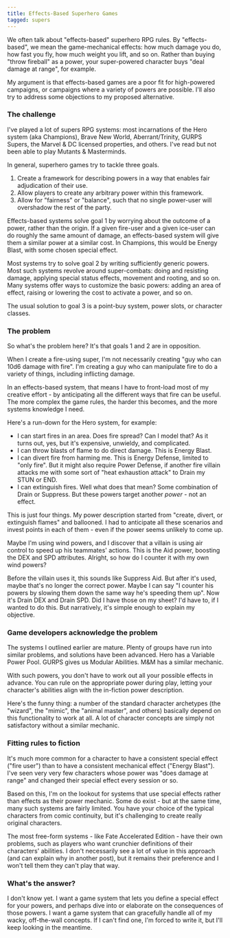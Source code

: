 ```yaml
---
title: Effects-Based Superhero Games
tagged: supers
---
```


We often talk about "effects-based" superhero RPG rules.
By "effects-based", we mean the game-mechanical effects:
how much damage you do, how fast you fly, how much weight
you lift, and so on. Rather than buying "throw fireball"
as a power, your super-powered character buys
"deal damage at range", for example.

My argument is that effects-based games are a poor fit
for high-powered campaigns, or campaigns where a variety
of powers are possible. I'll also try to address some
objections to my proposed alternative.

<!-- more -->

### The challenge

I've played a lot of supers RPG systems: most incarnations
of the Hero system (aka Champions), Brave New World,
Aberrant/Trinity, GURPS Supers, the Marvel & DC
licensed properties, and others. I've read but not
been able to play Mutants & Masterminds.

In general, superhero games try to tackle three goals.

1. Create a framework for describing powers in a way that enables fair adjudication of their use.
2. Allow players to create any arbitrary power within this framework.
3. Allow for "fairness" or "balance", such that no single power-user will overshadow the rest of the party.

Effects-based systems solve goal 1 by worrying about the outcome
of a power, rather than the origin. If a given fire-user and a given
ice-user can do roughly the same amount of damage, an effects-based
system will give them a similar power at a similar cost. In Champions,
this would be Energy Blast, with some chosen special effect.

Most systems try to solve goal 2 by writing sufficiently generic
powers. Most such systems revolve around super-combats:
doing and resisting damage, applying special status effects,
movement and rooting, and so on. Many systems offer ways to
customize the basic powers: adding an area of effect, raising or
lowering the cost to activate a power, and so on.

The usual solution to goal 3 is a point-buy system, power slots,
or character classes.

### The problem

So what's the problem here? It's that goals 1 and 2 are in opposition.

When I create a fire-using super, I'm not necessarily creating
"guy who can 10d6 damage with fire".
I'm creating a guy who can manipulate fire to do a variety of things,
including inflicting damage.

In an effects-based system, that means I have to front-load
most of my creative effort - by anticipating all the different
ways that fire can be useful. The more complex the game rules,
the harder this becomes, and the more systems knowledge I need.

Here's a run-down for the Hero system, for example:

* I can start fires in an area. Does fire spread? Can I model that? As it turns out, yes, but it's expensive, unwieldy, and complicated.
* I can throw blasts of flame to do direct damage. This is Energy Blast.
* I can divert fire from harming me. This is Energy Defense, limited to "only fire". But it might also require Power Defense, if another fire villain attacks me with some sort of "heat exhaustion attack" to Drain my STUN or END.
* I can extinguish fires. Well what does that mean? Some combination of Drain or Suppress. But these powers target another *power* - not an effect.

This is just four things. My power description started from
"create, divert, or extinguish flames" and ballooned.
I had to anticipate all these scenarios and invest points
in each of them - even if the power seems unlikely to come up.

Maybe I'm using wind powers, and I discover that a villain
is using air control to speed up his teammates' actions.
This is the Aid power, boosting the DEX and SPD attributes.
Alright, so how do I counter it with my own wind powers?

Before the villain uses it, this sounds like Suppress Aid.
But after it's used, maybe that's no longer the correct
power. Maybe I can say "I counter his powers by slowing them
down the same way he's speeding them up". Now it's
Drain DEX and Drain SPD. Did I have those on my sheet?
I'd have to, if I wanted to do this. But narratively,
it's simple enough to explain my objective.

### Game developers acknowledge the problem

The systems I outlined earlier are mature.
Plenty of groups have run into similar problems, and solutions
have been advanced.
Hero has a Variable Power Pool.
GURPS gives us Modular Abilities.
M&M has a similar mechanic.

With such powers, you don't have to work out all your possible
effects in advance. You can rule on the appropriate power during
play, letting your character's abilities align with the
in-fiction power description.

Here's the funny thing: a number of the standard character
archetypes (the "wizard", the "mimic", the "animal master",
and others) basically depend on this functionality to
work at all. A lot of character concepts are simply not
satisfactory without a similar mechanic.

### Fitting rules to fiction

It's much more common for a character to have a consistent
special effect ("fire user") than to have a consistent
mechanical effect ("Energy Blast"). I've seen very very
few characters whose power was "does damage at range"
and changed their special effect every session or so.

Based on this, I'm on the lookout for systems that use
special effects rather than effects as their power
mechanic. Some do exist - but at the same time, many
such systems are fairly limited. You have your choice
of the typical characters from comic continuity, but it's
challenging to create really original characters.

The most free-form systems - like Fate Accelerated
Edition - have their own problems, such as players who
want crunchier definitions of their characters' abilities.
I don't necessarily see a lot of value in this approach
(and can explain why in another post), but it remains their
preference and I won't tell them they can't play that way.

### What's the answer?

I don't know yet. I want a game system that lets you
define a special effect for your powers, and perhaps
dive into or elaborate on the consequences of those
powers. I want a game system that can gracefully handle
all of my wacky, off-the-wall concepts. If I can't
find one, I'm forced to write it, but I'll keep looking
in the meantime.
